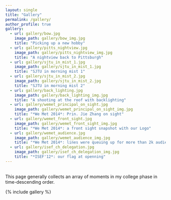 ```yaml
---
layout: single
title: "Gallery"
permalink: /gallery/
author_profile: true
gallery:
  - url: gallery/bow.jpg
    image_path: gallery/bow_img.jpg
    title: "Picking up a new hobby"
  - url: gallery/pitts_nightview.jpg
    image_path: gallery/pitts_nightview_img.jpg
    title: "A nightview back to Pittsburgh"
  - url: gallery/sjtu_in_mist_1.jpg
    image_path: gallery/sjtu_in_mist_1.jpg
    title: "SJTU in morning mist 1"
  - url: gallery/sjtu_in_mist_2.jpg
    image_path: gallery/sjtu_in_mist_2.jpg
    title: "SJTU in morning mist 2"
  - url: gallery/back_lighting.jpg
    image_path: gallery/back_lighting_img.jpg
    title: "A shooting at the roof with backlighting"
  - url: gallery/wemet_principal_on_sight.jpg
    image_path: gallery/wemet_principal_on_sight_img.jpg
    title: "*We Met 2014*: Prin. Jie Zhang on sight"
  - url: gallery/wemet_front_sight.jpg
    image_path: gallery/wemet_front_sight_img.jpg
    title: "*We Met 2014*: a front sight snapshot with our Logo"
  - url: gallery/wemet_audience.jpg
    image_path: gallery/wemet_audience_img.jpg
    title: "*We Met 2014*: lines were queuing up for more than 2k audiences at the event"
  - url: gallery/isef_ch_delegation.jpg
    image_path: gallery/isef_ch_delegation_img.jpg
    title: "*ISEF'12*: our flag at openning"
---
```


<br>
This page generally collects an array of moments in my college phase in time-descending order.

{% include gallery %}